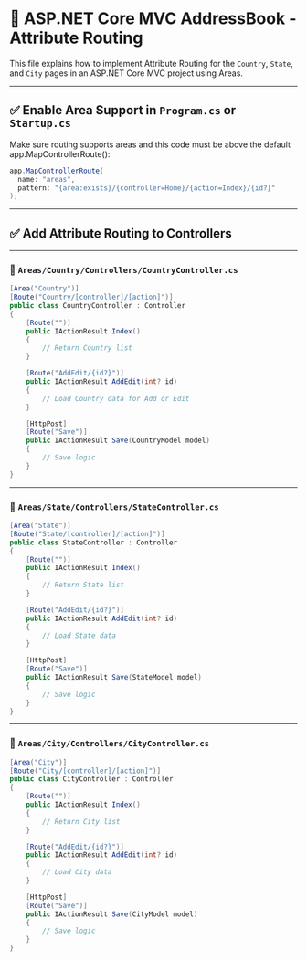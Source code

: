 # 🚦 ASP.NET Core MVC AddressBook - Attribute Routing

This file explains how to implement Attribute Routing for the `Country`, `State`, and `City` pages in an ASP.NET Core MVC project using Areas.

---

## ✅ Enable Area Support in `Program.cs` or `Startup.cs`

Make sure routing supports areas and this code must be above the default app.MapControllerRoute():

```csharp
app.MapControllerRoute(
  name: "areas",
  pattern: "{area:exists}/{controller=Home}/{action=Index}/{id?}"
);

```

---

## ✅ Add Attribute Routing to Controllers

---

### 📁 `Areas/Country/Controllers/CountryController.cs`

```csharp
[Area("Country")]
[Route("Country/[controller]/[action]")]
public class CountryController : Controller
{
    [Route("")]
    public IActionResult Index()
    {
        // Return Country list
    }

    [Route("AddEdit/{id?}")]
    public IActionResult AddEdit(int? id)
    {
        // Load Country data for Add or Edit
    }

    [HttpPost]
    [Route("Save")]
    public IActionResult Save(CountryModel model)
    {
        // Save logic
    }
}
```

---

### 📁 `Areas/State/Controllers/StateController.cs`

```csharp
[Area("State")]
[Route("State/[controller]/[action]")]
public class StateController : Controller
{
    [Route("")]
    public IActionResult Index()
    {
        // Return State list
    }

    [Route("AddEdit/{id?}")]
    public IActionResult AddEdit(int? id)
    {
        // Load State data
    }

    [HttpPost]
    [Route("Save")]
    public IActionResult Save(StateModel model)
    {
        // Save logic
    }
}
```

---

### 📁 `Areas/City/Controllers/CityController.cs`

```csharp
[Area("City")]
[Route("City/[controller]/[action]")]
public class CityController : Controller
{
    [Route("")]
    public IActionResult Index()
    {
        // Return City list
    }

    [Route("AddEdit/{id?}")]
    public IActionResult AddEdit(int? id)
    {
        // Load City data
    }

    [HttpPost]
    [Route("Save")]
    public IActionResult Save(CityModel model)
    {
        // Save logic
    }
}
```
